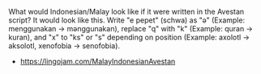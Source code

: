 What would Indonesian/Malay look like if it were written in the Avestan script? It would look like this.
Write "e pepet" (schwa) as "ə" (Example: menggunakan → mənggunakan), replace "q" with "k" (Example: quran → kuran), and "x" to "ks" or "s" depending on position (Example: axolotl → aksolotl, xenofobia → senofobia).
* https://lingojam.com/MalayIndonesianAvestan
